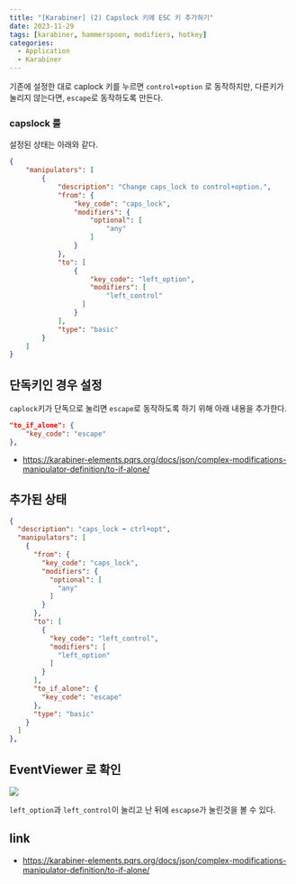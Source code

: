 ```yaml
---
title: "[Karabiner] (2) Capslock 키에 ESC 키 추가하기"
date: 2023-11-29
tags: [karabiner, hammerspoon, modifiers, hotkey]
categories:
  - Application
  - Karabiner
---
```



기존에 설정한 대로 caplock 키를 누르면 `control+option` 로 동작하지만, 
다른키가 눌리지 않는다면, `escape`로 동작하도록 만든다.  

### capslock 룰

설정된 상태는 아래와 같다. 

```json
{
    "manipulators": [
        {
            "description": "Change caps_lock to control+option.",
            "from": {
                "key_code": "caps_lock",
                "modifiers": {
                    "optional": [
                        "any"
                    ]
                }
            },
            "to": [
                {
                    "key_code": "left_option",
                    "modifiers": [
                        "left_control"
                  ]
                }
            ],
            "type": "basic"
        }
    ]
}
```

## 단독키인 경우 설정

`caplock`키가 단독으로 눌리면 `escape`로 동작하도록 하기 위해 아래 내용을 추가한다.

```json
"to_if_alone": {
    "key_code": "escape"
},
```

- https://karabiner-elements.pqrs.org/docs/json/complex-modifications-manipulator-definition/to-if-alone/


## 추가된 상태

```json
{
  "description": "caps_lock ➡️ ctrl+opt",
  "manipulators": [
    {
      "from": {
        "key_code": "caps_lock",
        "modifiers": {
          "optional": [
            "any"
          ]
        }
      },
      "to": [
        {
          "key_code": "left_control",
          "modifiers": [
            "left_option"
          ]
        }
      ],
      "to_if_alone": {
        "key_code": "escape"
      },
      "type": "basic"
    }
  ]
},
```

## EventViewer 로 확인

![](https://i.imgur.com/PBz4kOm.png)

`left_option`과 `left_control`이 눌리고 난 뒤에 `escapse`가 눌린것을 볼 수 있다. 


## link

- https://karabiner-elements.pqrs.org/docs/json/complex-modifications-manipulator-definition/to-if-alone/

